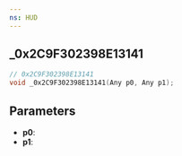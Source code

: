 ```yaml
---
ns: HUD
---
```

## _0x2C9F302398E13141

```c
// 0x2C9F302398E13141
void _0x2C9F302398E13141(Any p0, Any p1);
```


## Parameters
* **p0**: 
* **p1**: 

